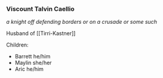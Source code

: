 ### Viscount Talvin Caellio

*a knight off defending borders or on a crusade or some such*

Husband of [[Tirri-Kastner]]

Children:
- Barrett he/him
- Maylin she/her
- Aric he/him
